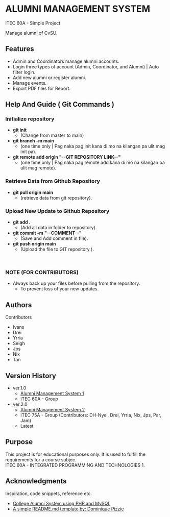 <p align="center">
<!--   <img src="YOUR_LOGO_IMAGE_URL" alt="Logo" width="200"/> -->
</p>

# ALUMNI MANAGEMENT SYSTEM 

ITEC 60A - Simple Project

Manage alumni of CvSU.

## Features

* Admin and Coordinators manage alumni accounts.
* Login three types of account (Admin, Coordinator, and Alumni) | Auto filter login.
* Add new alumni or register alumni.
* Manage events.
* Export PDF files for Report.

## Help And Guide ( Git Commands )

### Initialize repository

* **git init**
    * (Change from master to main)
* **git branch -m main**
    * (one time only | Pag naka pag init kana di mo na kilangan pa ulit mag init pa).
* **git remote add origin "--GIT REPOSITORY LINK--"**
    * (one time only | Pag naka pag remote add kana di mo na kilangan pa ulit mag remote).
 
### Retrieve Data from Github Repository

* **git pull origin main**
    * (retrieve data from git repository).
      
### Upload New Update to Github Repository

* **git add .**
    * (Add all data in folder to repository).
* **git commit -m "--COMMENT--"**
    * (Save and Add comment in file).
* **git push origin main**
    * (Upload the file to GIT repository ).
<br/>

### NOTE (FOR CONTRIBUTORS)
* Always back up your files before pulling from the repository.
    * To prevent loss of your new updates.

## Authors

Contributors
* Ivans
* Drei
* Yrria
* Seigh
* Jps
* Nix
* Tan

## Version History

* ver.1.0
    * [Alumni Management System 1](https://github.com/L-iVANS/Alumni-Management-System)
    * ITEC 60A - Group
* ver.2.0
    * [Alumni Management System 2](https://github.com/MarcAndrei00/Alumni-Management-System)
    * ITEC 75A - Group (Contributors: DH-Nyel, Drei, Yrria, Nix, Jps, Par, Jam)
    * Latest

## Purpose

This project is for educational purposes only. It is used to fulfill the requirements for a course subjec.
<br/>
ITEC 60A - INTEGRATED PROGRAMMING AND TECHNOLOGIES 1.

## Acknowledgments

Inspiration, code snippets, reference etc.
* [College Alumni System using PHP and MySQL](https://github.com/matiassingers/awesome-readme)
* [A simple README.md template by: Dominique Pizzie](https://gist.github.com/DomPizzie/7a5ff55ffa9081f2de27c315f5018afc)
